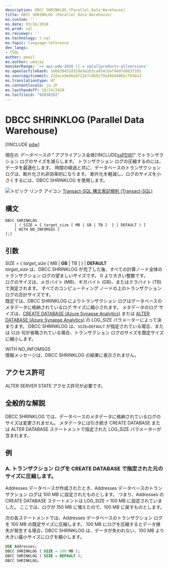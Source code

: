 ```yaml
---
description: DBCC SHRINKLOG (Parallel Data Warehouse)
title: DBCC SHRINKLOG (Parallel Data Warehouse)
ms.custom: ''
ms.date: 03/16/2018
ms.prod: sql
ms.reviewer: ''
ms.technology: t-sql
ms.topic: language-reference
dev_langs:
- TSQL
author: pmasl
ms.author: umajay
monikerRange: '>= aps-pdw-2016 || = sqlallproducts-allversions'
ms.openlocfilehash: 5d6830452d32de9a1b3ca954cbaf94d7d883f1b5
ms.sourcegitcommit: 22dacedeb6e8721e7cdb6279a946d4002cfb5da3
ms.translationtype: HT
ms.contentlocale: ja-JP
ms.lasthandoff: 10/14/2020
ms.locfileid: "92038352"
---
```

# <a name="dbcc-shrinklog-parallel-data-warehouse"></a>DBCC SHRINKLOG (Parallel Data Warehouse)

[!INCLUDE [pdw](../../includes/applies-to-version/pdw.md)]

現在の  *データベースの "* アプライアンス全体[!INCLUDE[ssPDW](../../includes/sspdw-md.md)]" でトランザクション ログのサイズを減らします。 トランザクション ログの圧縮するのには、データを最適化します。 時間の経過と共に、データベースのトランザクション ログは、断片化され非効率的になります。 断片化を軽減し、ログのサイズを小さくするには、DBCC SHRINKLOG を使用します。
  
![トピック リンク アイコン](../../database-engine/configure-windows/media/topic-link.gif "トピック リンク アイコン") [Transact-SQL 構文表記規則 &#40;Transact-SQL&#41;](../../t-sql/language-elements/transact-sql-syntax-conventions-transact-sql.md)
  
## <a name="syntax"></a>構文  
  
```syntaxsql
DBCC SHRINKLOG   
    [ ( SIZE = { target_size [ MB | GB | TB ]  } | DEFAULT ) ]   
    [ WITH NO_INFOMSGS ]   
[;]  
```  

## <a name="arguments"></a>引数

SIZE = { *target_size* [ MB \| **GB** \| TB ]  } \| **DEFAULT**  
*target_size* は、DBCC SHRINKLOG が完了した後、すべての計算ノード全体のトランザクション ログの望ましいサイズです。 0 より大きい整数です。  
ログのサイズは、メガバイト (MB)、ギガバイト (GB)、またはテラバイト (TB) で測定されます。 すべてのコンピューティング ノードの上のトランザクション ログの合計サイズです。  
既定では、DBCC SHRINKLOG によりトランザクション ログはデータベースのメタデータに格納されているログ サイズに縮小されます。 メタデータのログ サイズは、[CREATE DATABASE &#40;Azure Synapse Analytics&#41;](../statements/create-database-transact-sql.md) または [ALTER DATABASE &#40;Azure Synapse Analytics&#41;](../statements/alter-database-transact-sql.md) の LOG_SIZE パラメーターによって決まります。 DBCC SHRINKLOG は、`SIZE=DEFAULT` が指定されている場合、または `SIZE` 句が省略されている場合、トランザクション ログのサイズを既定サイズに縮小します。
  
WITH NO_INFOMSGS  
情報メッセージは、DBCC SHRINKLOG の結果に表示されません。  
  
## <a name="permissions"></a>アクセス許可

ALTER SERVER STATE アクセス許可が必要です。

## <a name="general-remarks"></a>全般的な解説

DBCC SHRINKLOG では、データベースのメタデータに格納されているログのサイズは変更されません。 メタデータには引き続き CREATE DATABASE または ALTER DATABASE ステートメントで指定された LOG_SIZE パラメーターが含まれます。
  
## <a name="examples"></a>例

### <a name="a-shrink-the-transaction-log-to-the-original-size-specified-by-create-database"></a>A. トランザクション ログを CREATE DATABASE で指定された元のサイズに圧縮します。  
Addresses データベースが作成されたとき、Addresses データベースのトランザクション ログは 100 MB に設定されたものとします。 つまり、Addresses の CREATE DATABASE ステートメントは LOG_SIZE = 100 MB に設定されていました。 ここでは、ログが 150 MB に増えたので、100 MB に戻すものとします。
  
次の各ステートメントでは、Addresses データベースのトランザクション ログを 100 MB の既定サイズに圧縮します。 100 MB にログを圧縮するとデータ損失が発生する場合、DBCC SHRINKLOG は、データが失われない、100 MB より大きい最小サイズにログを縮小します。

```sql
USE Addresses;  
DBCC SHRINKLOG ( SIZE = 100 MB );  
DBCC SHRINKLOG ( SIZE = DEFAULT );  
DBCC SHRINKLOG;  
```